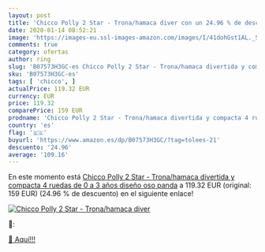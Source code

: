 ```yaml
---
layout: post
title: 'Chicco Polly 2 Star - Trona/hamaca diver con un 24.96 % de descuento'
date: 2020-01-14 08:52:21
image: 'https://images-eu.ssl-images-amazon.com/images/I/41dohGst1AL._SL200_.jpg'
comments: true
category: ofertas
author: ring
slug: 'B07573H3GC-es Chicco Polly 2 Star - Trona/hamaca divertida y compacta 4...'
sku: 'B07573H3GC-es'
tags: [ 'chicco', ]
actualPrice: 119.32 EUR
currency: EUR
price: 119.32
comparePrice: 159 EUR
prodname: 'Chicco Polly 2 Star - Trona/hamaca divertida y compacta 4 ruedas  de 0 a 3 años  diseño oso panda'
country: 'es'
flag: '🇪🇸'
buyurl: 'https://www.amazon.es/dp/B07573H3GC/?tag=tolees-21'
descuento: '24.96'
average: '109.16'
---
```


En este momento está [Chicco Polly 2 Star - Trona/hamaca divertida y compacta 4 ruedas  de 0 a 3 años  diseño oso panda](https://www.amazon.es/dp/B07573H3GC/?tag=tolees-21) a 119.32 EUR (original: 159 EUR) (24.96 %  de descuento) en el siguiente enlace!

[![Chicco Polly 2 Star - Trona/hamaca diver](https://images-eu.ssl-images-amazon.com/images/I/41dohGst1AL._SL200_.jpg)](https://www.amazon.es/dp/B07573H3GC/?tag=tolees-21)

🔎:


[🛒 Aquí!!!](https://www.amazon.es/dp/B07573H3GC/?tag=tolees-21)
